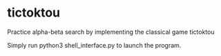 # tictoktou

Practice alpha-beta search by implementing the classical game tictoktou

Simply run python3 shell_interface.py to launch the program. 